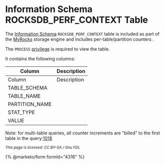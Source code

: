 # Information Schema ROCKSDB\_PERF\_CONTEXT Table

The [Information Schema](../../) `ROCKSDB_PERF_CONTEXT` table is included as part of the [MyRocks](../../../../../../../server-usage/storage-engines/myrocks/) storage engine and includes per-table/partition counters .

The `PROCESS` [privilege](../../../../../account-management-sql-statements/grant.md) is required to view the table.

It contains the following columns:

| Column          | Description |
| --------------- | ----------- |
| Column          | Description |
| TABLE\_SCHEMA   |             |
| TABLE\_NAME     |             |
| PARTITION\_NAME |             |
| STAT\_TYPE      |             |
| VALUE           |             |

Note: for multi-table queries, all counter increments are "billed" to the first table in the query:[1018](https://github.com/facebook/mysql-5.6/issues/1018)

<sub>_This page is licensed: CC BY-SA / Gnu FDL_</sub>

{% @marketo/form formId="4316" %}
